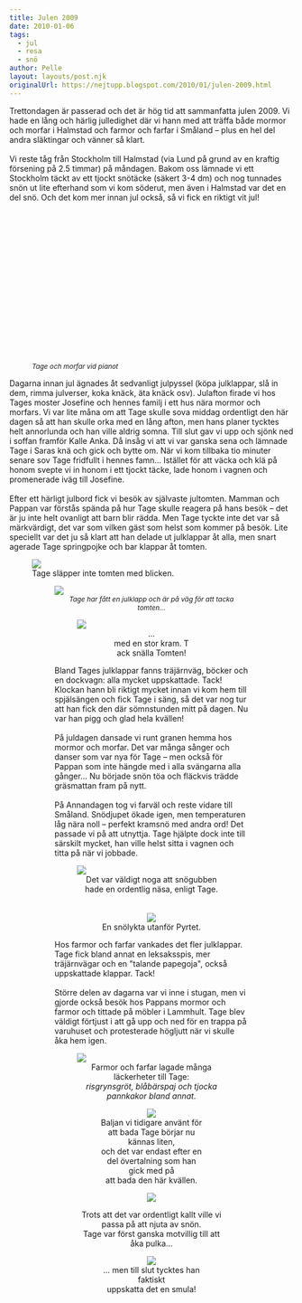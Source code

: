 ```yaml
---
title: Julen 2009
date: 2010-01-06
tags: 
  - jul
  - resa
  - snö	
author: Pelle
layout: layouts/post.njk
originalUrl: https://nejtupp.blogspot.com/2010/01/julen-2009.html
---
```


Trettondagen är passerad och det är hög tid att sammanfatta julen 2009. Vi hade en lång och härlig julledighet där vi hann med att träffa både mormor och morfar i Halmstad och farmor och farfar i Småland – plus en hel del andra släktingar och vänner så klart.<br><br>Vi reste tåg från Stockholm till Halmstad (via Lund på grund av en kraftig försening på 2.5 timmar) på måndagen. Bakom oss lämnade vi ett Stockholm täckt av ett tjockt snötäcke (säkert 3-4 dm) och nog tunnades snön ut lite efterhand som vi kom söderut, men även i Halmstad var det en del snö. Och det kom mer innan jul också, så vi fick en riktigt vit jul!

<figure>
	<object id="BLOG_video-eafa79c796259b85" class="BLOG_video_class" contentid="eafa79c796259b85" height="266" width="320"></object><span style="font-size:85%;"><br><span style="font-style: italic;">Tage och morfar vid pianot</figcaption>
</figure>Dagarna innan jul ägnades åt sedvanligt julpyssel (köpa julklappar, slå in dem, rimma julverser, koka knäck, äta knäck osv). Julafton firade vi hos Tages moster Josefine och hennes familj i ett hus nära mormor och morfars. Vi var lite måna om att Tage skulle sova middag ordentligt den här dagen så att han skulle orka med en lång afton, men hans planer tycktes helt annorlunda och han ville aldrig somna. Till slut gav vi upp och sjönk ned i soffan framför Kalle Anka. Då insåg vi att vi var ganska sena och lämnade Tage i Saras knä och gick och bytte om. När vi kom tillbaka tio minuter senare sov Tage fridfullt i hennes famn... Istället för att väcka och klä på honom svepte vi in honom i ett tjockt täcke, lade honom i vagnen och promenerade iväg till Josefine.<br><br>Efter ett härligt julbord fick vi besök av självaste jultomten. Mamman och Pappan var förstås spända på hur Tage skulle reagera på hans besök – det är ju inte helt ovanligt att barn blir rädda. Men Tage tyckte inte det var så märkvärdigt, det var som vilken gäst som helst som kommer på besök. Lite speciellt var det ju så klart att han delade ut julklappar åt alla, men snart agerade Tage springpojke och bar klappar åt tomten.

<figure>
	<img src="../../../../img/_MG_9673_1024pix.jpg"><br>
	<figcaption>Tage släpper inte tomten med blicken.</figcaption>

<figure>
	<img src="../../../../img/_MG_9679_1024pix.jpg"><br></div><div style="text-align: center; font-style: italic;"><span style="font-size:85%;">Tage har fått en julklapp och är på väg för att tacka tomten...<br></span></div>

<figure>
	<img src="../../../../img/_MG_9682_1024pix.jpg"><br></div><div style="text-align: center;">
	<figcaption>...</span>
	<figcaption> med en stor kram. T</span>
	<figcaption>ack snälla Tomten!</figcaption>
</figure>Bland Tages julklappar fanns träjärnväg, böcker och en dockvagn: alla mycket uppskattade. Tack! Klockan hann bli riktigt mycket innan vi kom hem till spjälsängen och fick Tage i säng, så det var nog tur att han fick den där sömnstunden mitt på dagen. Nu var han pigg och glad hela kvällen!<br><br>På juldagen dansade vi runt granen hemma hos mormor och morfar. Det var många sånger och danser som var nya för Tage – men också för Pappan som inte hängde med i alla svängarna alla gånger... Nu började snön töa och fläckvis trädde gräsmattan fram på nytt.<br><br>På Annandagen tog vi farväl och reste vidare till Småland. Snödjupet ökade igen, men temperaturen låg nära noll – perfekt kramsnö med andra ord! Det passade vi på att utnyttja. Tage hjälpte dock inte till särskilt mycket, han ville helst sitta i vagnen och titta på när vi jobbade.

<figure>
	<img src="../../../../img/_MG_9713_1024pix.jpg"><br></div><div style="text-align: center;">
	<figcaption>Det var väldigt noga att snögubben hade en ordentlig näsa, enligt Tage.</span></span><br><br></div><br><div style="text-align: center;"><img src="../../../../img/_MG_9717_1024pix.jpg"><br></div><div style="text-align: center;">
	<figcaption>En snölykta utanför Pyrtet.</figcaption>
</figure>Hos farmor och farfar vankades det fler julklappar. Tage fick bland annat en leksaksspis, mer träjärnvägar och en "talande papegoja", också uppskattade klappar. Tack!<br><br>Större delen av dagarna var vi inne i stugan, men vi gjorde också besök hos Pappans mormor och farmor och tittade på möbler i Lammhult. Tage blev väldigt förtjust i att gå upp och ned för en trappa på varuhuset och protesterade högljutt när vi skulle åka hem igen.

<figure>
	<img src="../../../../img/_MG_9795_1024pix.jpg"><br></div><div style="text-align: center;">
	<figcaption>Farmor och farfar lagade många läckerheter till Tage:<br></span> <span style="font-style: italic;">risgrynsgröt, blåbärspaj och tjocka pannkakor bland annat.</figcaption>

<figure>
	<img src="../../../../img/_MG_9750_1024pix.jpg"><br><div style="text-align: center;">
	<figcaption>Baljan vi tidigare använt för att bada Tage börjar nu kännas liten,<br>och det var endast efter en del övertalning som han gick med på<br>att bada den här kvällen.</figcaption></div>

<figure>
	<img src="../../../../img/_MG_9848_1024pix.jpg"><span style="font-size:85%;"> </span></div><div style="text-align: center;">
	<figcaption>Trots att det var ordentligt kallt ville vi passa på att njuta av snön. </span></span><br>
	<figcaption>Tage var först ganska motvillig till att åka pulka...</figcaption>

<figure>
	<img src="../../../../img/_MG_9858_1024pix.jpg"><br>
	<figcaption>... men till slut tycktes han faktiskt </span></span><br>
	<figcaption>uppskatta det en smula!</figcaption>
